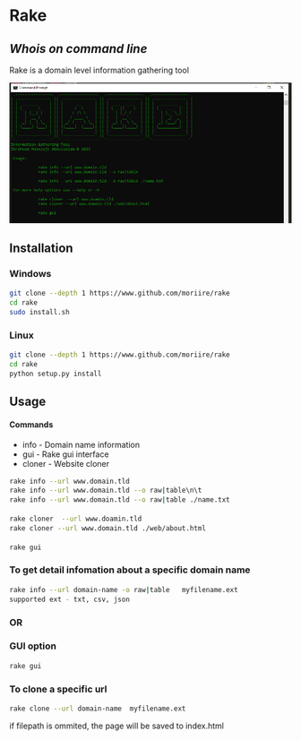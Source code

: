 # Rake
## _Whois on command line_
Rake is a domain level information gathering tool

![N|Solid](./assets/rake_windows.PNG)

## Installation
### Windows
```sh
git clone --depth 1 https://www.github.com/moriire/rake
cd rake
sudo install.sh
```
### Linux
```sh
git clone --depth 1 https://www.github.com/moriire/rake
cd rake
python setup.py install
```
## Usage
#### Commands
- info - Domain name information
- gui - Rake gui interface
- cloner - Website cloner

```sh
rake info --url www.domain.tld
rake info --url www.domain.tld --o raw|table\n\t
rake info --url www.domain.tld --o raw|table ./name.txt      
            
rake cloner  --url www.doamin.tld 
rake cloner --url www.domain.tld ./web/about.html

rake gui
 ```

### To get detail infomation about a specific domain name
```sh
rake info --url domain-name -o raw|table   myfilename.ext
supported ext - txt, csv, json
```
### OR

### GUI option
```sh
rake gui
```
### To clone a specific url
```sh
rake clone --url domain-name  myfilename.ext
```
if filepath is ommited, the page will be saved to index.html